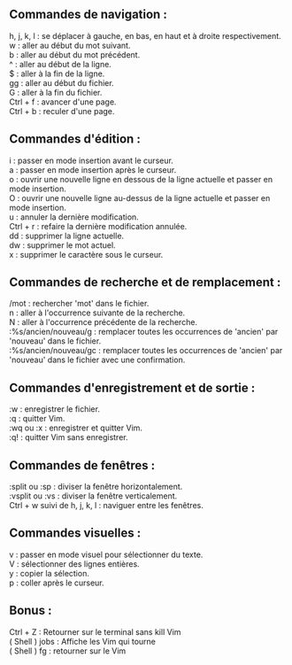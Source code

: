 ## Commandes de navigation :

h, j, k, l : se déplacer à gauche, en bas, en haut et à droite respectivement.  
w : aller au début du mot suivant.  
b : aller au début du mot précédent.  
^ : aller au début de la ligne.  
$ : aller à la fin de la ligne.  
gg : aller au début du fichier.  
G : aller à la fin du fichier.  
Ctrl + f : avancer d'une page.  
Ctrl + b : reculer d'une page.  

## Commandes d'édition :

i : passer en mode insertion avant le curseur.  
a : passer en mode insertion après le curseur.  
o : ouvrir une nouvelle ligne en dessous de la ligne actuelle et passer en mode insertion.  
O : ouvrir une nouvelle ligne au-dessus de la ligne actuelle et passer en mode insertion.  
u : annuler la dernière modification.  
Ctrl + r : refaire la dernière modification annulée.  
dd : supprimer la ligne actuelle.  
dw : supprimer le mot actuel.  
x : supprimer le caractère sous le curseur.

## Commandes de recherche et de remplacement :

/mot : rechercher 'mot' dans le fichier.  
n : aller à l'occurrence suivante de la recherche.  
N : aller à l'occurrence précédente de la recherche.  
:%s/ancien/nouveau/g : remplacer toutes les occurrences de 'ancien' par 'nouveau' dans le fichier.  
:%s/ancien/nouveau/gc : remplacer toutes les occurrences de 'ancien' par 'nouveau' dans le fichier avec une confirmation.

## Commandes d'enregistrement et de sortie :

:w : enregistrer le fichier.  
:q : quitter Vim.  
:wq ou :x : enregistrer et quitter Vim.  
:q! : quitter Vim sans enregistrer.

## Commandes de fenêtres :

:split ou :sp : diviser la fenêtre horizontalement.  
:vsplit ou :vs : diviser la fenêtre verticalement.  
Ctrl + w suivi de h, j, k, l : naviguer entre les fenêtres.

## Commandes visuelles :

v : passer en mode visuel pour sélectionner du texte.  
V : sélectionner des lignes entières.  
y : copier la sélection.  
p : coller après le curseur.
  
  
## Bonus :   
Ctrl + Z : Retourner sur le terminal sans kill Vim  
( Shell ) jobs : Affiche les Vim qui tourne  
( Shell ) fg : retourner sur le Vim  
